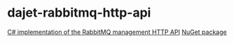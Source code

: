 # dajet-rabbitmq-http-api
 [C# implementation of the RabbitMQ management HTTP API](https://rawcdn.githack.com/rabbitmq/rabbitmq-server/v3.8.19/deps/rabbitmq_management/priv/www/api/index.html)
 [NuGet package](https://www.nuget.org/packages/DaJet.RabbitMQ.HttpApi)


